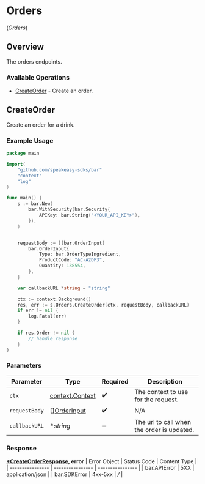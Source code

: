 # Orders
(*Orders*)

## Overview

The orders endpoints.

### Available Operations

* [CreateOrder](#createorder) - Create an order.

## CreateOrder

Create an order for a drink.

### Example Usage

```go
package main

import(
	"github.com/speakeasy-sdks/bar"
	"context"
	"log"
)

func main() {
    s := bar.New(
        bar.WithSecurity(bar.Security{
            APIKey: bar.String("<YOUR_API_KEY>"),
        }),
    )


    requestBody := []bar.OrderInput{
        bar.OrderInput{
            Type: bar.OrderTypeIngredient,
            ProductCode: "AC-A2DF3",
            Quantity: 138554,
        },
    }

    var callbackURL *string = "string"

    ctx := context.Background()
    res, err := s.Orders.CreateOrder(ctx, requestBody, callbackURL)
    if err != nil {
        log.Fatal(err)
    }

    if res.Order != nil {
        // handle response
    }
}
```

### Parameters

| Parameter                                             | Type                                                  | Required                                              | Description                                           |
| ----------------------------------------------------- | ----------------------------------------------------- | ----------------------------------------------------- | ----------------------------------------------------- |
| `ctx`                                                 | [context.Context](https://pkg.go.dev/context#Context) | :heavy_check_mark:                                    | The context to use for the request.                   |
| `requestBody`                                         | [][OrderInput](../../orderinput.md)                   | :heavy_check_mark:                                    | N/A                                                   |
| `callbackURL`                                         | **string*                                             | :heavy_minus_sign:                                    | The url to call when the order is updated.            |


### Response

**[*CreateOrderResponse](../../createorderresponse.md), error**
| Error Object     | Status Code      | Content Type     |
| ---------------- | ---------------- | ---------------- |
| bar.APIError     | 5XX              | application/json |
| bar.SDKError     | 4xx-5xx          | */*              |
